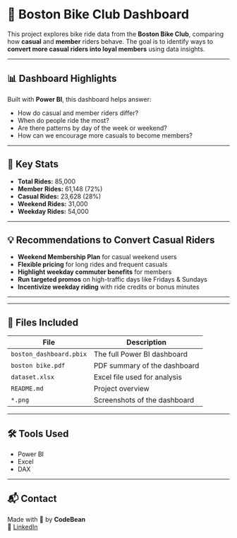 # 🚴 Boston Bike Club Dashboard

This project explores bike ride data from the **Boston Bike Club**, comparing how **casual** and **member** riders behave. The goal is to identify ways to **convert more casual riders into loyal members** using data insights.

---

## 📊 Dashboard Highlights

Built with **Power BI**, this dashboard helps answer:

- How do casual and member riders differ?
- When do people ride the most?
- Are there patterns by day of the week or weekend?
- How can we encourage more casuals to become members?

---

## 📌 Key Stats

- **Total Rides:** 85,000  
- **Member Rides:** 61,148 (72%)  
- **Casual Rides:** 23,628 (28%)  
- **Weekend Rides:** 31,000  
- **Weekday Rides:** 54,000  

---

## 💡 Recommendations to Convert Casual Riders

- **Weekend Membership Plan** for casual weekend users  
- **Flexible pricing** for long rides and frequent casuals  
- **Highlight weekday commuter benefits** for members  
- **Run targeted promos** on high-traffic days like Fridays & Sundays  
- **Incentivize weekday riding** with ride credits or bonus minutes  

---




---

## 📁 Files Included

| File | Description |
|------|-------------|
| `boston_dashboard.pbix` | The full Power BI dashboard |
| `boston bike.pdf` | PDF summary of the dashboard |
| `dataset.xlsx` | Excel file used for analysis |
| `README.md` | Project overview |
| `*.png` | Screenshots of the dashboard |

---

## 🛠 Tools Used

- Power BI
- Excel
- DAX


---

## 📬 Contact

Made with 🚴 by **CodeBean**  
🔗 [LinkedIn](https://www.linkedin.com/in/codebean1474)

